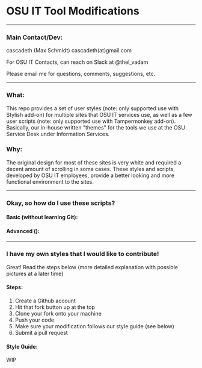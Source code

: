 # OSU IT Tool Modifications

***

### Main Contact/Dev: 

cascadeth (Max Schmidt)  cascadeth(at)gmail.com

For OSU IT Contacts, can reach on Slack at @thel_vadam

Please email me for questions, comments, suggestions, etc.

***

### What:
This repo provides a set of user styles (note: only supported use with Stylish add-on) for multiple sites
that OSU IT services use, as well as a few user scripts (note: only supported use with Tampermonkey add-on).
Basically, our in-house written "themes" for the tools we use at
the OSU Service Desk under Information Services.

### Why:
The original design for most of these sites is very white and
required a decent amount of scrolling in some cases.  These 
styles and scripts, developed by OSU IT employees, provide 
a better looking and more functional environment to the sites.

***

### Okay, so how do I use these scripts?
#### Basic (without learning Git):


#### Advanced ():




***

### I have my own styles that I would like to contribute!
Great!  Read the steps below (more detailed explanation with possible pictures at a later time)

#### Steps:
1. Create a Github account
2. Hit that fork button up at the top
3. Clone your fork onto your machine
4. Push your code
5. Make sure your modification follows our style guide (see below)
6. Submit a pull request

#### Style Guide:
WIP